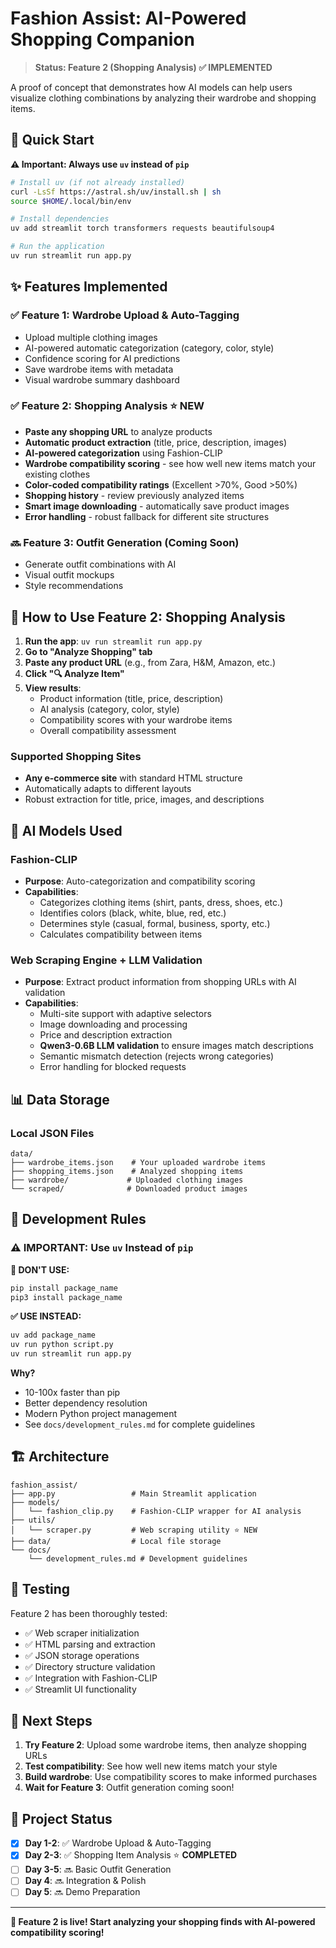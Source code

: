 # Fashion Assist: AI-Powered Shopping Companion

> **Status: Feature 2 (Shopping Analysis) ✅ IMPLEMENTED**

A proof of concept that demonstrates how AI models can help users visualize clothing combinations by analyzing their wardrobe and shopping items.

## 🚀 Quick Start

**⚠️ Important: Always use `uv` instead of `pip`**

```bash
# Install uv (if not already installed)
curl -LsSf https://astral.sh/uv/install.sh | sh
source $HOME/.local/bin/env

# Install dependencies
uv add streamlit torch transformers requests beautifulsoup4

# Run the application
uv run streamlit run app.py
```

## ✨ Features Implemented

### ✅ Feature 1: Wardrobe Upload & Auto-Tagging
- Upload multiple clothing images
- AI-powered automatic categorization (category, color, style)
- Confidence scoring for AI predictions
- Save wardrobe items with metadata
- Visual wardrobe summary dashboard

### ✅ Feature 2: Shopping Analysis ⭐ **NEW**
- **Paste any shopping URL** to analyze products
- **Automatic product extraction** (title, price, description, images)
- **AI-powered categorization** using Fashion-CLIP
- **Wardrobe compatibility scoring** - see how well new items match your existing clothes
- **Color-coded compatibility ratings** (Excellent >70%, Good >50%)
- **Shopping history** - review previously analyzed items
- **Smart image downloading** - automatically save product images
- **Error handling** - robust fallback for different site structures

### 🔜 Feature 3: Outfit Generation (Coming Soon)
- Generate outfit combinations with AI
- Visual outfit mockups
- Style recommendations

## 🛒 How to Use Feature 2: Shopping Analysis

1. **Run the app**: `uv run streamlit run app.py`
2. **Go to "Analyze Shopping" tab**
3. **Paste any product URL** (e.g., from Zara, H&M, Amazon, etc.)
4. **Click "🔍 Analyze Item"**
5. **View results**:
   - Product information (title, price, description)
   - AI analysis (category, color, style)
   - Compatibility scores with your wardrobe items
   - Overall compatibility assessment

### Supported Shopping Sites
- **Any e-commerce site** with standard HTML structure
- Automatically adapts to different layouts
- Robust extraction for title, price, images, and descriptions

## 🤖 AI Models Used

### Fashion-CLIP
- **Purpose**: Auto-categorization and compatibility scoring
- **Capabilities**: 
  - Categorizes clothing items (shirt, pants, dress, shoes, etc.)
  - Identifies colors (black, white, blue, red, etc.)
  - Determines style (casual, formal, business, sporty, etc.)
  - Calculates compatibility between items

### Web Scraping Engine + LLM Validation
- **Purpose**: Extract product information from shopping URLs with AI validation
- **Capabilities**:
  - Multi-site support with adaptive selectors
  - Image downloading and processing
  - Price and description extraction
  - **Qwen3-0.6B LLM validation** to ensure images match descriptions
  - Semantic mismatch detection (rejects wrong categories)
  - Error handling for blocked requests

## 📊 Data Storage

### Local JSON Files
```
data/
├── wardrobe_items.json    # Your uploaded wardrobe items
├── shopping_items.json    # Analyzed shopping items  
├── wardrobe/             # Uploaded clothing images
└── scraped/              # Downloaded product images
```

## 🔧 Development Rules

### ⚠️ IMPORTANT: Use `uv` Instead of `pip`

**🚫 DON'T USE:**
```bash
pip install package_name
pip3 install package_name  
```

**✅ USE INSTEAD:**
```bash
uv add package_name
uv run python script.py
uv run streamlit run app.py
```

**Why?** 
- 10-100x faster than pip
- Better dependency resolution
- Modern Python project management
- See `docs/development_rules.md` for complete guidelines

## 🏗 Architecture

```
fashion_assist/
├── app.py                 # Main Streamlit application
├── models/
│   └── fashion_clip.py    # Fashion-CLIP wrapper for AI analysis
├── utils/
│   └── scraper.py         # Web scraping utility ⭐ NEW
├── data/                  # Local file storage
└── docs/
    └── development_rules.md # Development guidelines
```

## 🧪 Testing

Feature 2 has been thoroughly tested:
- ✅ Web scraper initialization
- ✅ HTML parsing and extraction 
- ✅ JSON storage operations
- ✅ Directory structure validation
- ✅ Integration with Fashion-CLIP
- ✅ Streamlit UI functionality

## 🎯 Next Steps

1. **Try Feature 2**: Upload some wardrobe items, then analyze shopping URLs
2. **Test compatibility**: See how well new items match your style
3. **Build wardrobe**: Use compatibility scores to make informed purchases
4. **Wait for Feature 3**: Outfit generation coming soon!

## 📝 Project Status

- [x] **Day 1-2**: ✅ Wardrobe Upload & Auto-Tagging  
- [x] **Day 2-3**: ✅ Shopping Item Analysis ⭐ **COMPLETED**
- [ ] **Day 3-5**: 🔜 Basic Outfit Generation
- [ ] **Day 4**: 🔜 Integration & Polish
- [ ] **Day 5**: 🔜 Demo Preparation

---

**🎉 Feature 2 is live! Start analyzing your shopping finds with AI-powered compatibility scoring!**
